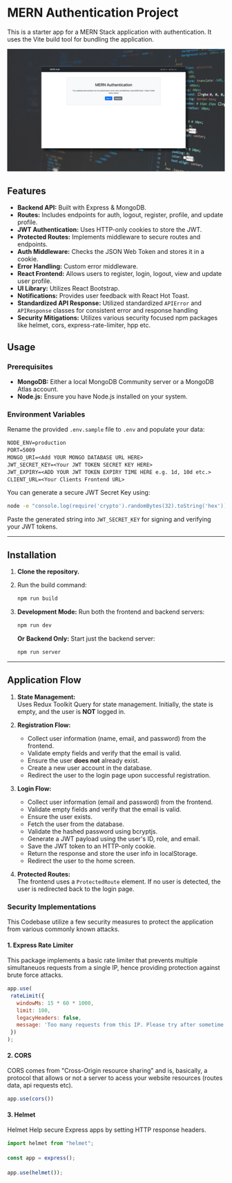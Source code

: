 # MERN Authentication Project

This is a starter app for a MERN Stack application with authentication. It uses the Vite build tool for bundling the application.

![img](./images/banner.jpg)

## Features

- **Backend API:** Built with Express & MongoDB.
- **Routes:** Includes endpoints for auth, logout, register, profile, and update profile.
- **JWT Authentication:** Uses HTTP-only cookies to store the JWT.
- **Protected Routes:** Implements middleware to secure routes and endpoints.
- **Auth Middleware:** Checks the JSON Web Token and stores it in a cookie.
- **Error Handling:** Custom error middleware.
- **React Frontend:** Allows users to register, login, logout, view and update user profile.
- **UI Library:** Utilizes React Bootstrap.
- **Notifications:** Provides user feedback with React Hot Toast.
- **Standardized API Response:** Utilized standardized `APIError` and `APIResponse` classes for consistent error and response handling
- **Security Mitigations:** Utilizes various security focused npm packages like helmet, cors, express-rate-limiter, hpp etc.

## Usage

### Prerequisites

- **MongoDB:** Either a local MongoDB Community server or a MongoDB Atlas account.
- **Node.js:** Ensure you have Node.js installed on your system.

### Environment Variables

Rename the provided `.env.sample` file to `.env` and populate your data:

```txt
NODE_ENV=production
PORT=5009
MONGO_URI=<Add YOUR MONGO DATABASE URL HERE>
JWT_SECRET_KEY=<Your JWT TOKEN SECRET KEY HERE>
JWT_EXPIRY=<ADD YOUR JWT TOKEN EXPIRY TIME HERE e.g. 1d, 10d etc.>
CLIENT_URL=<Your Clients Frontend URL>
```

You can generate a secure JWT Secret Key using:

```bash
node -e "console.log(require('crypto').randomBytes(32).toString('hex'))"
```

Paste the generated string into `JWT_SECRET_KEY` for signing and verifying your JWT tokens.

---

## Installation

1. **Clone the repository.**
2. Run the build command:

   ```bash
   npm run build
   ```

3. **Development Mode:** Run both the frontend and backend servers:

   ```bash
   npm run dev
   ```

   **Or**
   **Backend Only:** Start just the backend server:

   ```bash
   npm run server
   ```

---

## Application Flow

1. **State Management:**  
   Uses Redux Toolkit Query for state management. Initially, the state is empty, and the user is **NOT** logged in.

2. **Registration Flow:**  
   - Collect user information (name, email, and password) from the frontend.
   - Validate empty fields and verify that the email is valid.
   - Ensure the user **does not** already exist.
   - Create a new user account in the database.
   - Redirect the user to the login page upon successful registration.

3. **Login Flow:**  
   - Collect user information (email and password) from the frontend.
   - Validate empty fields and verify that the email is valid.
   - Ensure the user exists.
   - Fetch the user from the database.
   - Validate the hashed password using bcryptjs.
   - Generate a JWT payload using the user's ID, role, and email.
   - Save the JWT token to an HTTP-only cookie.
   - Return the response and store the user info in localStorage.
   - Redirect the user to the home screen.

4. **Protected Routes:**  
   The frontend uses a `ProtectedRoute` element. If no user is detected, the user is redirected back to the login page.

### Security Implementations

This Codebase utilize a few security measures to protect the application from various commonly known attacks.

#### 1. Express Rate Limiter

 This package implements a basic rate limiter that prevents multiple simultaneuos requests from a single IP, hence providing protection against brute force attacks.

 ```js
app.use(
  rateLimit({
    windowMs: 15 * 60 * 1000,
    limit: 100,
    legacyHeaders: false,
    message: 'Too many requests from this IP. Please try after sometime.',
  })
);
 ```

#### 2. CORS

 CORS comes from "Cross-Origin resource sharing" and is, basically, a protocol that allows or not a server to acess your website resources (routes data, api requests etc).

 ```js
app.use(cors())
 ```

#### 3. Helmet

Helmet Help secure Express apps by setting HTTP response headers.

```js
import helmet from "helmet";

const app = express();

app.use(helmet());
```

